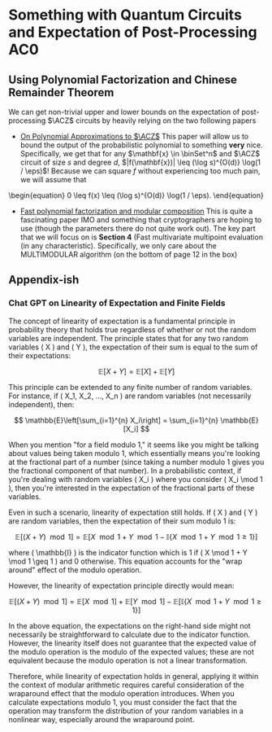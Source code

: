 # Something with Quantum Circuits and Expectation of Post-Processing AC0

## Using Polynomial Factorization and Chinese Remainder Theorem
We can get non-trivial upper and lower bounds on the expectation of post-processing $\ACZ$ circuits by heavily relying on the two following papers
- [On Polynomial Approximations to $\ACZ$](https://arxiv.org/pdf/1604.08121.pdf)
	This paper will allow us to bound the output of the probabilistic polynomial to something **very** nice. Specifically,
	we get that for any $\mathbf{x} \in \binSet^n$ and $\ACZ$ circuit of size $s$ and degree $d$, $|f(\mathbf{x})| \leq (\log s)^{O(d)} \log(1 / \eps)$! Because we can square $f$ without experiencing too much pain, we will assume that

\begin{equation}
0 \leq f(x) \leq (\log s)^{O(d)} \log(1 / \eps).
\end{equation}

- [Fast polynomial factorization and modular composition](http://users.cms.caltech.edu/~umans/papers/KU08-final.pdf)
	This is quite a fascinating paper IMO and something that cryptographers are hoping to use (though the parameters there do not quite work out). The key part that we will focus on is **Section 4** (Fast multivariate multipoint evaluation (in any characteristic). Specifically, we only care about the MULTIMODULAR algorithm (on the bottom of page 12 in the box)

## Appendix-ish
### Chat GPT on Linearity of Expectation and Finite Fields
The concept of linearity of expectation is a fundamental principle in probability theory that holds true regardless of whether or not the random variables are independent. The principle states that for any two random variables \( X \) and \( Y \), the expectation of their sum is equal to the sum of their expectations:

$$ \mathbb{E}[X + Y] = \mathbb{E}[X] + \mathbb{E}[Y] $$

This principle can be extended to any finite number of random variables. For instance, if \( X_1, X_2, ..., X_n \) are random variables (not necessarily independent), then:

$$ \mathbb{E}\left[\sum_{i=1}^{n} X_i\right] = \sum_{i=1}^{n} \mathbb{E}[X_i] $$

When you mention "for a field modulo 1," it seems like you might be talking about values being taken modulo 1, which essentially means you're looking at the fractional part of a number (since taking a number modulo 1 gives you the fractional component of that number). In a probabilistic context, if you're dealing with random variables \( X_i \) where you consider \( X_i \mod 1 \), then you're interested in the expectation of the fractional parts of these variables.

Even in such a scenario, linearity of expectation still holds. If \( X \) and \( Y \) are random variables, then the expectation of their sum modulo 1 is:

$$ \mathbb{E}[(X + Y) \mod 1] = \mathbb{E}[X \mod 1 + Y \mod 1 - \mathbb{I}\{X \mod 1 + Y \mod 1 \geq 1\}] $$

where \( \mathbb{I} \) is the indicator function which is 1 if \( X \mod 1 + Y \mod 1 \geq 1 \) and 0 otherwise. This equation accounts for the "wrap around" effect of the modulo operation.

However, the linearity of expectation principle directly would mean:

$$ \mathbb{E}[(X + Y) \mod 1] = \mathbb{E}[X \mod 1] + \mathbb{E}[Y \mod 1] - \mathbb{E}[\mathbb{I}\{X \mod 1 + Y \mod 1 \geq 1\}] $$

In the above equation, the expectations on the right-hand side might not necessarily be straightforward to calculate due to the indicator function. However, the linearity itself does not guarantee that the expected value of the modulo operation is the modulo of the expected values; these are not equivalent because the modulo operation is not a linear transformation.

Therefore, while linearity of expectation holds in general, applying it within the context of modular arithmetic requires careful consideration of the wraparound effect that the modulo operation introduces. When you calculate expectations modulo 1, you must consider the fact that the operation may transform the distribution of your random variables in a nonlinear way, especially around the wraparound point.